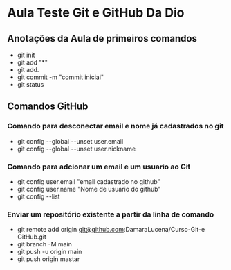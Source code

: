 # Aula Teste Git e GitHub Da Dio

## Anotações da Aula de primeiros comandos

- git init
- git add "\*"
- git add.
- git commit -m "commit inicial"
- git status

## Comandos GitHub

### Comando para desconectar email e nome já cadastrados no git

- git config --global --unset user.email
- git config --global --unset user.nickname

### Comando para adcionar um email e um usuario ao Git

- git config user.email "email cadastrado no github"
- git config user.name "Nome de usuario do github"
- git config --list

### Enviar um repositório existente a partir da linha de comando

- git remote add origin git@github.com:DamaraLucena/Curso-Git-e GitHub.git
- git branch -M main
- git push -u origin main
- git push origin mastar
